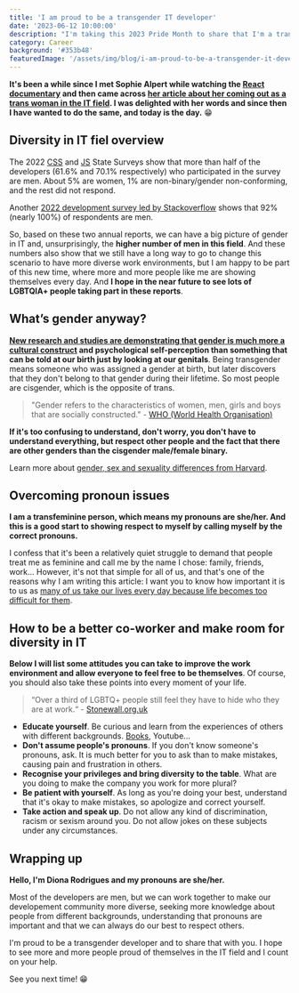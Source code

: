 ```yaml
---
title: 'I am proud to be a transgender IT developer'
date: '2023-06-12 10:00:00'
description: "I'm taking this 2023 Pride Month to share that I'm a transgender IT developer and would love to inspire others to do the same. Let's build together an IT area with more diversity."
category: Career
background: '#353b48'
featuredImage: '/assets/img/blog/i-am-proud-to-be-a-transgender-it-developer.jpg'
---
```


**It's been a while since I met Sophie Alpert while watching the [React documentary](https://dionarodrigues.dev/blog/reactjs-behind-the-scenes) and then came across [her article about her coming out as a trans woman in the IT field](https://sophiebits.com/2017/08/26/hi-im-trans). I was delighted with her words and since then I have wanted to do the same, and today is the day.** 😁

## Diversity in IT fiel overview

The 2022 [CSS](https://2022.stateofcss.com/en-US/demographics/#gender) and [JS](https://2022.stateofjs.com/en-US/demographics/#gender) State Surveys show that more than half of the developers (61.6% and 70.1% respectively) who participated in the survey are men. About 5% are women, 1% are non-binary/gender non-conforming, and the rest did not respond.

Another [2022 development survey led by Stackoverflow](https://survey.stackoverflow.co/2022/#section-demographics-gender) shows that 92% (nearly 100%) of respondents are men.

So, based on these two annual reports, we can have a big picture of gender in IT and, unsurprisingly, the **higher number of men in this field**. And these numbers also show that we still have a long way to go to change this scenario to have more diverse work environments, but I am happy to be part of this new time, where more and more people like me are showing themselves every day. And **I hope in the near future to see lots of LGBTQIA+ people taking part in these reports**.

## What’s gender anyway?

**[New research and studies are demonstrating that gender is much more a cultural construct](https://www.who.int/news-room/questions-and-answers/item/gender-and-health) and psychological self-perception than something that can be told at our birth just by looking at our genitals**. Being transgender means someone who was assigned a gender at birth, but later discovers that they don't belong to that gender during their lifetime. So most people are cisgender, which is the opposite of trans.

> "Gender refers to the characteristics of women, men, girls and boys that are socially constructed." - [WHO (World Health Organisation)](https://www.who.int/health-topics/gender)

**If it's too confusing to understand, don't worry, you don't have to understand everything, but respect other people and the fact that there are other genders than the cisgender male/female binary.**

Learn more about [gender, sex and sexuality differences from Harvard](https://lgbt.hms.harvard.edu/terminology).

## Overcoming pronoun issues

**I am a transfeminine person, which means my pronouns are she/her. And this is a good start to showing respect to myself by calling myself by the correct pronouns.**

I confess that it's been a relatively quiet struggle to demand that people treat me as feminine and call me by the name I chose: family, friends, work... However, it's not that simple for all of us, and that's one of the reasons why I am writing this article: I want you to know how important it is to us as [many of us take our lives every day because life becomes too difficult for them](https://www.gendergp.com/what-is-the-transgender-suicide-rate/).

## How to be a better co-worker and make room for diversity in IT

**Below I will list some attitudes you can take to improve the work environment and allow everyone to feel free to be themselves**. Of course, you should also take these points into every moment of your life.

> “Over a third of LGBTQ+ people still feel they have to hide who they are at work.“ - [Stonewall.org.uk](https://www.stonewall.org.uk/about-us/news/7-ways-you-can-be-lgbtq-ally-work)

- **Educate yourself**. Be curious and learn from the experiences of others with different backgrounds. [Books](https://bulletin.hds.harvard.edu/sex-gender-and-sexuality/), Youtube...
- **Don't assume people's pronouns**. If you don't know someone's pronouns, ask. It is much better for you to ask than to make mistakes, causing pain and frustration in others.
- **Recognise your privileges and bring diversity to the table**. What are you doing to make the company you work for more plural?
- **Be patient with yourself**. As long as you're doing your best, understand that it's okay to make mistakes, so apologize and correct yourself.
- **Take action and speak up**. Do not allow any kind of discrimination, racism or sexism around you. Do not allow jokes on these subjects under any circumstances.

## Wrapping up

**Hello, I'm Diona Rodrigues and my pronouns are she/her.**

Most of the developers are men, but we can work together to make our developement community more diverse, seeking more knowledge about people from different backgrounds, understanding that pronouns are important and that we can always do our best to respect others.

I'm proud to be a transgender developer and to share that with you. I hope to see more and more people proud of themselves in the IT field and I count on your help.

See you next time! 😁
